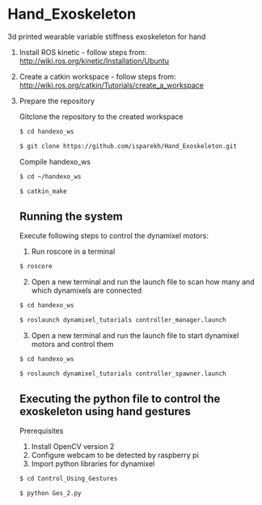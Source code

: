 # Hand_Exoskeleton
3d printed wearable variable stiffness exoskeleton for hand

1. Install ROS kinetic - follow steps from: http://wiki.ros.org/kinetic/Installation/Ubuntu
2. Create a catkin workspace - follow steps from: http://wiki.ros.org/catkin/Tutorials/create_a_workspace
3. Prepare the repository
   
   Gitclone the repository to the created workspace
   ```bash
   $ cd handexo_ws
   ```
   ```bash
   $ git clone https://github.com/isparekh/Hand_Exoskeleton.git
   ```
   Compile handexo_ws
   ```bash
   $ cd ~/handexo_ws
   ```
   ```bash
   $ catkin_make 
   ```
   
   ## Running the system
   
   Execute following steps to control the dynamixel motors:
   
   1. Run roscore in a terminal 

   ```bash
   $ roscore
   ```
   
   2. Open a new terminal and run the launch file to scan how many and which dynamixels are connected
   
    ```bash
   $ cd handexo_ws
   ```
  
    ```bash
   $ roslaunch dynamixel_tutorials controller_manager.launch
   ```
   
   3. Open a new terminal and run the launch file to start dynamixel motors and control them
   
   ```bash
   $ cd handexo_ws
   ```
   
   ```bash
   $ roslaunch dynamixel_tutorials controller_spawner.launch
   ```
   
   ## Executing the python file to control the exoskeleton using hand gestures
   
      Prerequisites
   
      1. Install OpenCV version 2
      2. Configure webcam to be detected by raspberry pi
      3. Import python libraries for dynamixel
  
   ```bash
   $ cd Control_Using_Gestures
   ```
   
   ```bash
   $ python Ges_2.py
   ```
   
   
  
